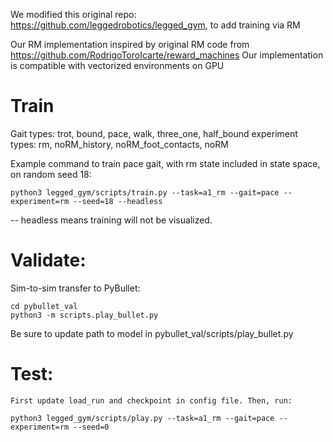 We modified this original repo: https://github.com/leggedrobotics/legged_gym, to add training via RM

Our RM implementation inspired by original RM code from https://github.com/RodrigoToroIcarte/reward_machines
Our implementation is compatible with vectorized environments on GPU

# Train

Gait types: trot, bound, pace, walk, three_one, half_bound
experiment types: rm, noRM_history, noRM_foot_contacts, noRM


Example command to train pace gait, with rm state included in state space, on random seed 18:

```
python3 legged_gym/scripts/train.py --task=a1_rm --gait=pace --experiment=rm --seed=18 --headless
```

-- headless means training will not be visualized.


# Validate:

Sim-to-sim transfer to PyBullet:

```
cd pybullet_val
python3 -m scripts.play_bullet.py
```

Be sure to update path to model in pybullet_val/scripts/play_bullet.py

# Test:

    First update load_run and checkpoint in config file. Then, run:

```
python3 legged_gym/scripts/play.py --task=a1_rm --gait=pace --experiment=rm --seed=0
```
